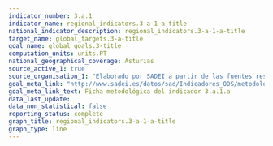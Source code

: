 ```yaml
---
indicator_number: 3.a.1
indicator_name: regional_indicators.3-a-1-a-title
national_indicator_description: regional_indicators.3-a-1-a-title
target_name: global_targets.3-a-title
goal_name: global_goals.3-title
computation_units: units.PT
national_geographical_coverage: Asturias
source_active_1: true
source_organisation_1: "Elaborado por SADEI a partir de las fuentes reseñadas en las fichas metodológicas."
goal_meta_link: "http://www.sadei.es/datos/sad/Indicadores_ODS/metodologia/3.a.1.a.pdf"
goal_meta_link_text: Ficha metodológica del indicador 3.a.1.a
data_last_update:  
data_non_statistical: false
reporting_status: complete
graph_title: regional_indicators.3-a-1-a-title
graph_type: line
---
```

